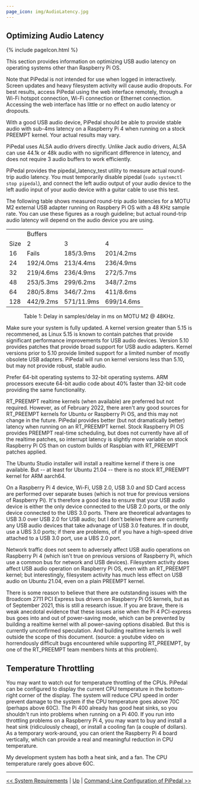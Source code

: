 ```yaml
---
page_icon: img/AudioLatency.jpg
---
```

## Optimizing Audio Latency

 {% include pageIcon.html %}

This section provides information on optimizing USB audio latency on operating systems other than Raspberry Pi OS.

Note that PiPedal is not intended for use when logged in interactively. Screen updates and heavy filesystem activity will cause audio dropouts. For best results, access PiPedal using the web interface remotely, through a Wi-Fi hotspot connection, Wi-Fi connection or Ethernet connection. Accessing the web interface has little or no effect on audio latency or dropouts.

With a good USB audio device, PiPedal should be able to provide stable audio with sub-4ms latency on a Raspberry Pi 4 when running on a stock PREEMPT kernel. Your actual results may vary.

PiPedal uses ALSA audio drivers directly. Unlike Jack audio drivers, ALSA can use 44.1k or 48k audio with no significant difference in latency, and
does not require 3 audio buffers to work efficiently.  

PiPedal provides the pipedal_latency_test utility to measure actual round-trip audio latency. You must temporarily disable pipedal (`sudo systemctl stop pipedal`), and connect the left audio output of your audio device to the left audio input of your audio device with a guitar cable to use this test. 

The following table shows measured round-trip audio latencies for a MOTU M2 external USB adapter running on Raspbery Pi OS with a 48 KHz sample rate. You can use these figures as a rough guideline; but actual round-trip audio latency will depend on the audio device you are using.

<table align='center'>
    <tr><td></td><td colspan=3>Buffers</td></tr>
    <tr><td>Size</td><td>2</td><td>3</td><td>4</td></tr>
    <tr><td>16</td><td>Fails</td><td>185/3.9ms</td><td>201/4.2ms</td></tr>
    <tr><td>24</td><td>192/4.0ms</td><td>213/4.4ms</td><td>236/4.9ms</td></tr>
    <tr><td>32</td><td>219/4.6ms</td><td>236/4.9ms</td><td>272/5.7ms</td></tr>
    <tr><td>48</td><td>253/5.3ms</td><td>299/6.2ms</td><td>348/7.2ms</td></tr>
    <tr><td>64</td><td>280/5.8ms</td><td>346/7.2ms</td><td>411/8.6ms</td></tr>
    <tr><td>128</td><td>442/9.2ms</td><td>571/11.9ms</td><td>699/14.6ms</td></tr>
</table>
&nbsp;&nbsp;&nbsp;&nbsp;&nbsp;&nbsp;&nbsp;&nbsp;&nbsp;&nbsp;&nbsp;&nbsp;Table 1: Delay in samples/delay in ms on MOTU M2 @ 48KHz.

Make sure your system is fully updated. A kernel version greater than 5.15 is recommened, as Linux 5.15 is known to contain patches that 
provide significant performance improvements for USB audio devices. Version 5.10 provides patches that provide broad support for 
USB audio adapters. Kernel versions prior to 5.10 provide limited support for a limited number of mostly obsolete USB adapters.
PiPedal will run on kernel versions less than 5.10, but may not provide robust, stable audio.

Prefer 64-bit operating systems to 32-bit operating systems. ARM processors execute 64-bit audio code about 40% faster than 32-bit code providing the same functionality.

RT_PREEMPT realtime kernels (when available) are preferred but not required. However, as of February 2022, there aren't any good sources for RT_PREEMPT kernels for Ubuntu or Raspberry Pi OS, and this may not change in the future. PiPedal provides better (but not dramatically better) latency when running on an RT_PREEMPT kernel. Stock Raspberry PI OS provides PREEMPT real-time scheduling, but does not currently have all of the realtime patches, so interrupt latency is slightly more variable on stock Raspberry Pi OS than on custom builds of Raspbian with RT_PREEMPT patches applied.

The Ubuntu Studio installer will install a realtime kernel if there is one available. But -- at least for Ubuntu 21.04 -- there is no stock RT_PREEMPT kernel for ARM aarch64.

On a Raspberry Pi 4 device, Wi-Fi, USB 2.0, USB 3.0 and SD Card access are performed over separate buses (which is not true for previous versions of Raspberry Pi). It's therefore a good idea to ensure that your USB audio device is either the only device connected to the USB 2.0 ports, or the only device connected to the UBS 3.0 ports. There are theoretical advantages to USB 3.0 over USB 2.0 for USB audio; but I don't beleive there are currently any USB audio devices that take advanage of USB 3.0 features. If in doubt, use a UBS 3.0 ports; if there are problems, of if you have a high-speed drive attached to a USB 3.0 port, use a UBS 2.0 port. 

Network traffic does not seem to adversely affect USB audio operations on Raspberry Pi 4 (which isn't true on previous versions of Raspberry Pi, which use a common bus for network and USB devices). Filesystem activity does affect USB audio operation on Raspberry Pi OS, even with an RT_PREEMPT kernel; but interestingly, filesystem activity has much less effect on USB audio on Ubuntu 21.04, even on a plain PREEMPT kernel. 

There is some reason to believe that there are outstanding issues with the Broadcom 2711 PCI Express bus drivers on Raspberry Pi OS kernels, but as of September 2021, this is still a research issue. If you are brave, there is weak anecdotal evidence that these issues arise when the Pi 4 PCI-express bus goes into and out of power-saving mode, which can be prevented by building a realtime kernel with all power-saving options disabled. But this is currently unconfirmed speculation. And building realtime kernels is well outside the scope of this document. (source: a youtube video on horrendously difficult bugs encountered while supporting RT_PREEMPT, by one of the RT_PREEMPT team members hints at this problem).

Temperature Throttling
----------------------

You may want to watch out for temperature throttling of the CPUs. PiPedal can be configured to display the current CPU temperature in the bottom-right corner of the display. The system will reduce CPU speed in order prevent damage to the system if the CPU temperature goes above 70C (perhaps above 60C). The Pi 400 already has good heat sinks, so you shouldn't run into problems when running on a Pi 400. If you run into throttling problems on a Raspberry Pi 4, you may want to buy and install a heat sink (ridiculously cheap), or install a cooling fan (a couple of dollars). As a temporary work-around, you can orient the Raspberry Pi 4 board vertically, which can provide a real and meaningful reduction in CPU temperature.

My development system has both a heat sink, and a fan. The CPU temperature rarely goes above 60C.

--------
[<< System Requirements](ChoosingAUsbAudioAdapter.md)  | [Up](Documentation.md) | [Command-Line Configuration of PiPedal >>](CommandLine.md)